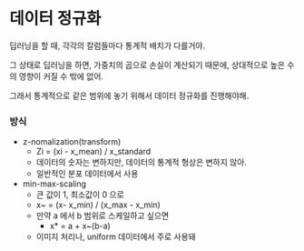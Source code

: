 # 데이터 정규화

딥러닝을 할 때, 각각의 칼럼들마다 통계적 배치가 다를거야.

그 상태로 딥러닝을 하면, 가중치의 곱으로 손실이 계산되기 때문에, 상대적으로 높은 수의 영향이 커질 수 밖에 없어.

그래서 통계적으로 같은 범위에 놓기 위해서 데이터 정규화를 진행해야해.

### 방식

- z-nomalization(transform)
  - Zi = (xi - x_mean) / x_standard
  - 데이터의 숫자는 변하지만, 데이터의 통계적 형상은 변하지 않아.
  - 일반적인 분포 데이터에서 사용
- min-max-scaling
  - 큰 값이 1, 최소값이 0 으로
  - x~ = (x- x_min) / (x_max - x_min)
  - 만약 a 에서 b 범위로 스케일하고 싶으면
    - x* = a + x~(b-a)
  - 이미지 처리나, uniform 데이터에서 주로 사용돼